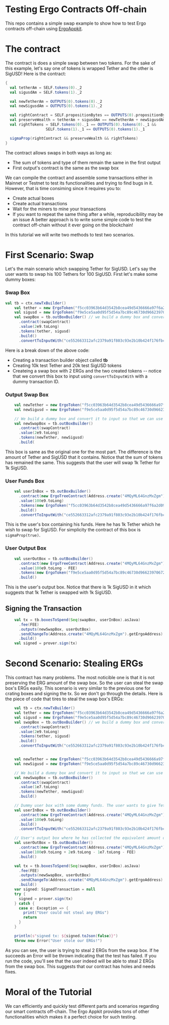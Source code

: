 # Testing Ergo Contracts Off-chain
This repo contains a simple swap example to show how to test Ergo contracts off-chain using [ErgoAppkit](https://github.com/ergoplatform/ergo-appkit).

# The contract
The contract is does a simple swap between two tokens. For the sake of this example, let's say one of tokens is wrapped Tether and the other is SigUSD!
Here is the contract:
```scala
{
  val tetherAm = SELF.tokens(0)._2
  val sigusdAm = SELF.tokens(1)._2

  val newTetherAm = OUTPUTS(0).tokens(0)._2
  val newSigusdAm = OUTPUTS(0).tokens(1)._2

  val rightContract = SELF.propositionBytes == OUTPUTS(0).propositionBytes
  val preserveWealth = tetherAm + sigusdAm == newTetherAm + newSigusdAm
  val rightTokens = SELF.tokens(0)._1 == OUTPUTS(0).tokens(0)._1 &&
                  SELF.tokens(1)._1 == OUTPUTS(0).tokens(1)._1

  sigmaProp(rightContract && preserveWealth && rightTokens)
}
```

The contract allows swaps in both ways as long as:
- The sum of tokens and type of them remain the same in the first output
- First output's contract is the same as the swap box

We can compile the contract and assemble some transactions either in Mainnet or Testnet to test its functionalities and trying to find bugs in it. However, that is time consiming since it requires you to:
- Create actual boxes
- Create actual transactions
- Wait for the miners to mine your transactions
- If you want to repeat the same thing after a while, reproducibility may be an issue
A better approach is to write some simple code to test the contract off-chain without it ever going on the blockchain!

In this tutorial we will write two methods to test two scenarios.

# First Scenario: Swap
Let's the main scenario which swapping Tether for SigUSD. Let's say the user wants to swap his 100 Tethers for 100 SigUSD. First let's make some dummy boxes:

### Swap Box
```scala
val tb = ctx.newTxBuilder()
    val tether = new ErgoToken("f5cc03963b64d3542b8cea49d5436666a97f6a2d098b7d3b2220e824b5a91819", 10000)
    val sigusd = new ErgoToken("f9e5ce5aa0d95f5d54a7bc89c46730d9662397067250aa18a0039631c0f5b809", 20000)
    val swapBox = tb.outBoxBuilder() // we build a dummy box and convert it to input so that we can use it in the input of some transactions
      .contract(swapContract)
      .value(2e9.toLong)
      .tokens(tether, sigusd)
      .build()
      .convertToInputWith("ce552663312afc2379a91f803c93e2b10b424f176fbc930055c10def2fd88a5d", 0)
```
Here is a break down of the above code:
- Creating a transaction builder object called **tb**
- Creating 10k test Tether and 20k test SigUSD tokens
- Createing a swap box with 2 ERGs and the two created tokens -- notice that we convert this box to input using `convertToInputWith` with a dummy transaction ID.

### Output Swap Box
```scala
    val newTether = new ErgoToken("f5cc03963b64d3542b8cea49d5436666a97f6a2d098b7d3b2220e824b5a91819", 11000)
    val newSigusd = new ErgoToken("f9e5ce5aa0d95f5d54a7bc89c46730d9662397067250aa18a0039631c0f5b809", 19000)

    // We build a dummy box and convert it to input so that we can use it in the input of some transactions
    val newSwapBox = tb.outBoxBuilder()
      .contract(swapContract)
      .value(2e9.toLong)
      .tokens(newTether, newSigusd)
      .build(
```
This box is same as the original one for the most part. The difference is the amount of Tether and SigUSD that it contains. Notice that the sum of tokens has remained the same. This suggests that the user will swap 1k Tether for 1k SigUSD.

### User Funds Box
```scala
    val userInBox = tb.outBoxBuilder()
      .contract(new ErgoTreeContract(Address.create("4MQyML64GnzMxZgm").getErgoAddress.script))
      .value(100e9.toLong)
      .tokens(new ErgoToken("f5cc03963b64d3542b8cea49d5436666a97f6a2d098b7d3b2220e824b5a91819", 1000))
      .build()
      .convertToInputWith("ce552663312afc2379a91f803c93e2b10b424f176fbc930055c10def2fd88a5d", 0)
```
This is the user's box containing his funds. Here he has 1k Tether which he wish to swap for SigUSD. For simplicity the contract of this box is `sigmaProp(true)`.

### User Output Box
```scala
    val userOutBox = tb.outBoxBuilder()
      .contract(new ErgoTreeContract(Address.create("4MQyML64GnzMxZgm").getErgoAddress.script))
      .value(100e9.toLong - FEE)
      .tokens(new ErgoToken("f9e5ce5aa0d95f5d54a7bc89c46730d9662397067250aa18a0039631c0f5b809", 1000))
      .build()
````
This is the user's output box. Notice that there is 1k SigUSD in it which suggests that 1k Tether is swapped with 1k SigUSD.

## Signing the Transaction
``` scala
    val tx = tb.boxesToSpend(Seq(swapBox, userInBox).asJava)
      .fee(FEE)
      .outputs(newSwapBox, userOutBox)
      .sendChangeTo(Address.create("4MQyML64GnzMxZgm").getErgoAddress)
      .build()
    val signed = prover.sign(tx)
```

# Second Scenario: Stealing ERGs
This contract has many problems. The most noticible one is that it is not preserving the ERG amount of the swap box. So the user can steal the swap box's ERGs easily. This scenario is very similar to the previous one for crating boxes and signing the tx. So we don't go through the details. Here is the piece of code that tires to steal the swap box's ERGs:
```scala
    val tb = ctx.newTxBuilder()
    val tether = new ErgoToken("f5cc03963b64d3542b8cea49d5436666a97f6a2d098b7d3b2220e824b5a91819", 10000)
    val sigusd = new ErgoToken("f9e5ce5aa0d95f5d54a7bc89c46730d9662397067250aa18a0039631c0f5b809", 20000)
    val swapBox = tb.outBoxBuilder() // we build a dummy box and convert it to input so that we can use it in the input of some transactions
      .contract(swapContract)
      .value(2e9.toLong)
      .tokens(tether, sigusd)
      .build()
      .convertToInputWith("ce552663312afc2379a91f803c93e2b10b424f176fbc930055c10def2fd88a5d", 0)


    val newTether = new ErgoToken("f5cc03963b64d3542b8cea49d5436666a97f6a2d098b7d3b2220e824b5a91819", 10000)
    val newSigusd = new ErgoToken("f9e5ce5aa0d95f5d54a7bc89c46730d9662397067250aa18a0039631c0f5b809", 20000)

    // We build a dummy box and convert it to input so that we can use it in the input of some transactions
    val newSwapBox = tb.outBoxBuilder()
      .contract(swapContract)
      .value(1e7.toLong)
      .tokens(newTether, newSigusd)
      .build()

    // Dummy user box with some dummy funds. The user wants to give Tether and get the equivalent amount of SigmaUSD
    val userInBox = tb.outBoxBuilder()
      .contract(new ErgoTreeContract(Address.create("4MQyML64GnzMxZgm").getErgoAddress.script))
      .value(100e9.toLong)
      .build()
      .convertToInputWith("ce552663312afc2379a91f803c93e2b10b424f176fbc930055c10def2fd88a5d", 0)

    // User's output box where he has collected the equivalent amount of SigUSD
    val userOutBox = tb.outBoxBuilder()
      .contract(new ErgoTreeContract(Address.create("4MQyML64GnzMxZgm").getErgoAddress.script))
      .value(100e9.toLong + 2e9.toLong - 1e7.toLong - FEE)
      .build()

    val tx = tb.boxesToSpend(Seq(swapBox, userInBox).asJava)
      .fee(FEE)
      .outputs(newSwapBox, userOutBox)
      .sendChangeTo(Address.create("4MQyML64GnzMxZgm").getErgoAddress)
      .build()
    var signed: SignedTransaction = null
    try {
      signed = prover.sign(tx)
    } catch {
      case e: Exception => {
        print("User could not steal any ERGs")
        return
      }
    }

    println(s"signed tx: ${signed.toJson(false)}")
    throw new Error("User stole our ERGs!")
```
As you can see, the user is trying to steal 2 ERGs from the swap box. If he succeeds an Error will be thrown indicating that the test has failed. If you run the code, you'll see that the user indeed will be able to steal 2 ERGs from the swap box. This suggests that our contract has holes and needs fixes.

# Moral of the Tutorial
We can efficiently and quickly test different parts and scenarios regarding our smart contracts off-chain. The Ergo Appkit provides tons of other functionalities which makes it a perfect choice for such testing.